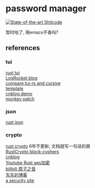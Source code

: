 # password manager
[![State-of-the-art Shitcode](https://img.shields.io/static/v1?label=State-of-the-art&message=Shitcode&color=7B5804)](https://github.com/trekhleb/state-of-the-art-shitcode)

暂时咕了, 用emacs不香吗?

## references
### tui
[rust tui](https://docs.rs/tui/latest/tui/index.html)<br>
[LogRocket blog](https://blog.logrocket.com/rust-and-tui-building-a-command-line-interface-in-rust/)<br>
[compare tui-rs and cursive](https://github.com/gyscos/cursive/wiki/Cursive-vs-tui%E2%80%90rs)<br>
[template](https://github.com/orhun/rust-tui-template/blob/master/src/lib.rs)<br>
[cnblog demo](https://www.cnblogs.com/xueweihan/p/15992139.html)<br>
[monkey patch](https://monkeypatch.io/blog/2021/2021-05-31-rust-tui/)<br>
### json
[rust json](https://docs.serde.rs/serde_json/)<br>
### crypto
[rust crypto](https://docs.rs/rust-crypto/latest/crypto/)
6年不更新, 文档就写一句话的屑<br>
[RustCrypto block-cyphers](https://github.com/RustCrypto/block-ciphers)<br>
[cnblog](https://www.cnblogs.com/xzj8023tp/p/12970790.html)<br>
[Youtube Rust aes加密](https://youtu.be/l0AmlU-4IRM)<br>
[bilibili 原子之音](https://www.bilibili.com/video/BV1th411D7o1)<br>
[东东的博客](https://blog.yasking.org/a/aes-ctr-encrypt.html)<br>
[a security site](https://asecuritysite.com/rust/)<br>
